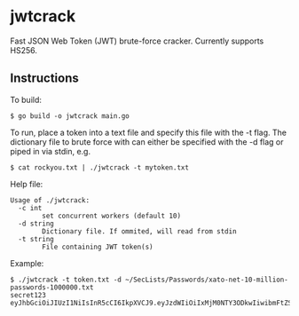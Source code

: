 # jwtcrack
Fast JSON Web Token (JWT) brute-force cracker. Currently supports HS256.

## Instructions

To build:
```
$ go build -o jwtcrack main.go
```

To run, place a token into a text file and specify this file with the -t flag.
The dictionary file to brute force with can either be specified with the -d flag or piped in via stdin, e.g.

```
$ cat rockyou.txt | ./jwtcrack -t mytoken.txt
```

Help file:
```
Usage of ./jwtcrack:
  -c int
    	set concurrent workers (default 10)
  -d string
    	Dictionary file. If ommited, will read from stdin
  -t string
    	File containing JWT token(s)
```

Example:
```
$ ./jwtcrack -t token.txt -d ~/SecLists/Passwords/xato-net-10-million-passwords-1000000.txt
secret123	eyJhbGciOiJIUzI1NiIsInR5cCI6IkpXVCJ9.eyJzdWIiOiIxMjM0NTY3ODkwIiwibmFtZSI6IkpvaG4gRG9lIiwiaWF0IjoxNTE2MjM5MDIyfQ.y3kjst36zujMF4HssVk3Uqxf_3bzumNAvOB9N0_uRV4
```
